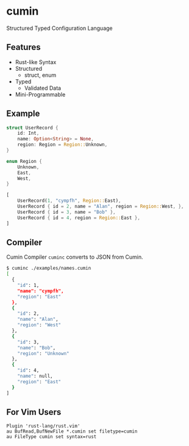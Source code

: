 # cumin

Structured Typed Configuration Language

## Features

- Rust-like Syntax
- Structured
    - struct, enum
- Typed
    - Validated Data
- Mini-Programmable

## Example

```rust
struct UserRecord {
    id: Int,
    name: Option<String> = None,
    region: Region = Region::Unknown,
}

enum Region {
    Unknown,
    East,
    West,
}

[
    UserRecord(1, "cympfh", Region::East),
    UserRecord { id = 2, name = "Alan", region = Region::West, },
    UserRecord { id = 3, name = "Bob" },
    UserRecord { id = 4, region = Region::East },
]
```

## Compiler

Cumin Compiler `cuminc` converts to JSON from Cumin.

```bash
$ cuminc ./examples/names.cumin
[
  {
    "id": 1,
    "name": "cympfh",
    "region": "East"
  },
  {
    "id": 2,
    "name": "Alan",
    "region": "West"
  },
  {
    "id": 3,
    "name": "Bob",
    "region": "Unknown"
  },
  {
    "id": 4,
    "name": null,
    "region": "East"
  }
]
```

## For Vim Users

```vim
Plugin 'rust-lang/rust.vim'
au BufRead,BufNewFile *.cumin set filetype=cumin
au FileType cumin set syntax=rust
```

